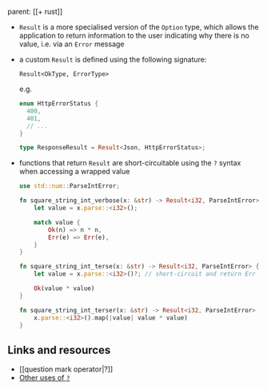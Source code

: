 parent: [[+ rust]]

- `Result` is a more specialised version of the `Option` type, which allows the
  application to return information to the user indicating why there is no
  value, i.e. via an `Error` message
- a custom `Result` is defined using the following signature:

  `Result<OkType, ErrorType>`

  e.g.

  ```rust
  enum HttpErrorStatus {
    400,
    401,
    // ...
  }

  type ResponseResult = Result<Json, HttpErrorStatus>;
  ```

- functions that return `Result` are short-circuitable using the `?` syntax when
  accessing a wrapped value

  ```rust
  use std::num::ParseIntError;

  fn square_string_int_verbose(x: &str) -> Result<i32, ParseIntError> {
      let value = x.parse::<i32>();

      match value {
          Ok(n) => n * n,
          Err(e) => Err(e),
      }
  }

  fn square_string_int_terse(x: &str) -> Result<i32, ParseIntError> {
      let value = x.parse::<i32>()?; // short-circuit and return Err if Err

      Ok(value * value)
  }

  fn square_string_int_terser(x: &str) -> Result<i32, ParseIntError> {
      x.parse::<i32>().map(|value| value * value)
  }
  ```

## Links and resources

- [[question mark operator|?]]
- [Other uses of `?`](https://doc.rust-lang.org/stable/rust-by-example/error/multiple_error_types/reenter_question_mark.html)
